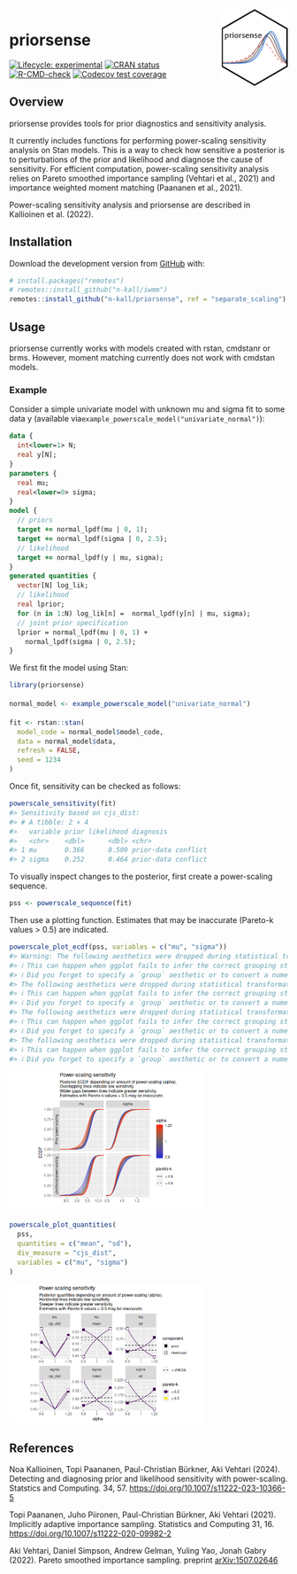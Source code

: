 
<!-- README.md is generated from README.Rmd. Please edit that file -->

<img src='man/figures/logo.png' align="right" height="139" />

# priorsense

<!-- badges: start -->

[![Lifecycle:
experimental](https://img.shields.io/badge/lifecycle-experimental-orange.svg)](https://www.tidyverse.org/lifecycle/#experimental)
[![CRAN
status](https://www.r-pkg.org/badges/version/priorsense)](https://CRAN.R-project.org/package=priorsense)
[![R-CMD-check](https://github.com/n-kall/priorsense/workflows/R-CMD-check/badge.svg)](https://github.com/n-kall/priorsense/actions)
[![Codecov test
coverage](https://codecov.io/gh/n-kall/priorsense/branch/master/graph/badge.svg)](https://app.codecov.io/gh/n-kall/priorsense?branch=master)
<!-- badges: end -->

## Overview

priorsense provides tools for prior diagnostics and sensitivity
analysis.

It currently includes functions for performing power-scaling sensitivity
analysis on Stan models. This is a way to check how sensitive a
posterior is to perturbations of the prior and likelihood and diagnose
the cause of sensitivity. For efficient computation, power-scaling
sensitivity analysis relies on Pareto smoothed importance sampling
(Vehtari et al., 2021) and importance weighted moment matching (Paananen
et al., 2021).

Power-scaling sensitivity analysis and priorsense are described in
Kallioinen et al. (2022).

## Installation

Download the development version from [GitHub](https://github.com/)
with:

``` r
# install.packages("remotes")
# remotes::install_github("n-kall/iwmm")
remotes::install_github("n-kall/priorsense", ref = "separate_scaling")
```

## Usage

priorsense currently works with models created with rstan, cmdstanr or
brms. However, moment matching currently does not work with cmdstan
models.

### Example

Consider a simple univariate model with unknown mu and sigma fit to some
data y (available via`example_powerscale_model("univariate_normal")`):

``` stan
data {
  int<lower=1> N;
  real y[N];
}
parameters {
  real mu;
  real<lower=0> sigma;
}
model {
  // priors
  target += normal_lpdf(mu | 0, 1);
  target += normal_lpdf(sigma | 0, 2.5);
  // likelihood
  target += normal_lpdf(y | mu, sigma);
}
generated quantities {
  vector[N] log_lik;
  // likelihood
  real lprior;
  for (n in 1:N) log_lik[n] =  normal_lpdf(y[n] | mu, sigma);
  // joint prior specification
  lprior = normal_lpdf(mu | 0, 1) +
    normal_lpdf(sigma | 0, 2.5);
}
```

We first fit the model using Stan:

``` r
library(priorsense)

normal_model <- example_powerscale_model("univariate_normal")

fit <- rstan::stan(
  model_code = normal_model$model_code,
  data = normal_model$data,
  refresh = FALSE,
  seed = 1234
)
```

Once fit, sensitivity can be checked as follows:

``` r
powerscale_sensitivity(fit)
#> Sensitivity based on cjs_dist:
#> # A tibble: 2 × 4
#>   variable prior likelihood diagnosis          
#>   <chr>    <dbl>      <dbl> <chr>              
#> 1 mu       0.366      0.509 prior-data conflict
#> 2 sigma    0.252      0.464 prior-data conflict
```

To visually inspect changes to the posterior, first create a
power-scaling sequence.

``` r
pss <- powerscale_sequence(fit)
```

Then use a plotting function. Estimates that may be inaccurate (Pareto-k
values \> 0.5) are indicated.

``` r
powerscale_plot_ecdf(pss, variables = c("mu", "sigma"))
#> Warning: The following aesthetics were dropped during statistical transformation: weight
#> ℹ This can happen when ggplot fails to infer the correct grouping structure in the data.
#> ℹ Did you forget to specify a `group` aesthetic or to convert a numerical variable into a factor?
#> The following aesthetics were dropped during statistical transformation: weight
#> ℹ This can happen when ggplot fails to infer the correct grouping structure in the data.
#> ℹ Did you forget to specify a `group` aesthetic or to convert a numerical variable into a factor?
#> The following aesthetics were dropped during statistical transformation: weight
#> ℹ This can happen when ggplot fails to infer the correct grouping structure in the data.
#> ℹ Did you forget to specify a `group` aesthetic or to convert a numerical variable into a factor?
#> The following aesthetics were dropped during statistical transformation: weight
#> ℹ This can happen when ggplot fails to infer the correct grouping structure in the data.
#> ℹ Did you forget to specify a `group` aesthetic or to convert a numerical variable into a factor?
```

<img src="man/figures/README-ecdf_plot-1.png" width="70%" height="70%" />

``` r
powerscale_plot_quantities(
  pss,
  quantities = c("mean", "sd"),
  div_measure = "cjs_dist",
  variables = c("mu", "sigma")
)
```

<img src="man/figures/README-quants_plot-1.png" width="70%" height="70%" />

## References

Noa Kallioinen, Topi Paananen, Paul-Christian Bürkner, Aki Vehtari
(2024). Detecting and diagnosing prior and likelihood sensitivity with
power-scaling. Statstics and Computing. 34, 57.
<https://doi.org/10.1007/s11222-023-10366-5>

Topi Paananen, Juho Piironen, Paul-Christian Bürkner, Aki Vehtari
(2021). Implicitly adaptive importance sampling. Statistics and
Computing 31, 16. <https://doi.org/10.1007/s11222-020-09982-2>

Aki Vehtari, Daniel Simpson, Andrew Gelman, Yuling Yao, Jonah Gabry
(2022). Pareto smoothed importance sampling. preprint
[arXiv:1507.02646](https://arxiv.org/abs/1507.02646)
